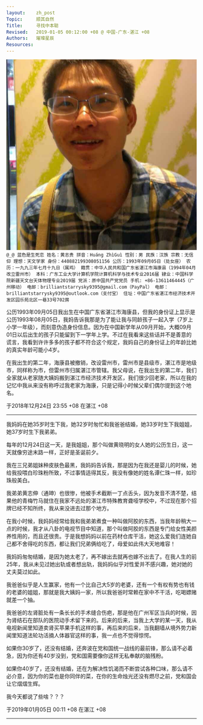 ```yaml
---
layout:    zh_post
Topic:     顺其自然
Title:     寻找中本聪
Revised:   2019-01-05 00:12:00 +08 @ 中国-广东-湛江 +08
Authors:   璀璨星辰
Resources:
---
```


![width:256px;](figures/bss9395/Me-with-Ellyn_2013_GuangZhou.jpg "20岁的我和Ellyn在广州")
`` @_@ 蓝色是生死恋
姓名：黄志贵
拼音：Huáng ZhìGuì
性别：男
民族：汉族
宗教：无信仰
理想：天文学家
身份：440882199308051156
公历：1993年09月05日（处女座）
农历：一九九三年七月十九日（属鸡）
籍贯：中华人民共和国广东省湛江市海康县（1994年04月改立雷州市）
本科：广东工业大学计算机学院计算机科学与技术专业2016届
肄业：中国科学院新疆天文台天体物理专业2019届
党派：原中国共产党党员
手机: +86-13611464445（广州移动）
电邮：brilliantstarrysky9395@gmail.com（PayPal）
电邮：brilliantstarrysky9395@outlook.com（支付宝）
住址：中国广东省湛江市经济技术开发区园乐苑北区一巷33号702房
``

公历1993年09月05日我出生在中国广东省湛江市海康县，但我的身份证上显示是公历1993年08月05日，我妈告诉我那是为了能让我与同龄孩子一起入学（7岁上小学一年级），而刻意伪造身份信息。因为在中国新学年从09月开始，大概09月01日以后出生的孩子只能留到下一学年上学。不过在我看来这些话并不是善意的谎言，我看到许许多多的孩子都不符合这个规定，我妈自己的身份证上的年龄比她的真实年龄可能小4岁。

在我出生的第二年，海康县被撤销，改设雷州市，雷州市是县级市，湛江市是地级市，同样称为市，但雷州市归属湛江市管辖。我父母说，在我出生的第二年，我们全家就从老家随大姨妈搬到湛江市经济技术开发区，我们很少回老家，所以在我的记忆中我从来没有称呼过我老家为海康，只是记得小时候父辈们偶尔提到这个地名。

于2018年12月24日 23:55 +08 在湛江 +08

--------------------------------------------------------------------------------

我妈妈在她35岁时生下我，她32岁时匆忙和我爸爸结婚，她33岁时生下我姐姐，她37岁时生下我弟弟。

每年的12月24日这一天，是我姐姐，那个叫做黄晓明的女人她的公历生日，这一天就像穷途末路一样，正好是圣诞前夕。

我在三兄弟姐妹种皮肤色最黑，我妈妈告诉我，那是因为在我还是婴儿的时候，她给我投喂白珍珠粉所致，不过事情适得其反，我没有像她的姓名谭仁珠一样，如珍珠般美白。

我弟弟黄志伸（通珅）也很惨，他被手术截断一丁点舌头，因为发音不清不楚，结果他的青梅竹马就住在我家不远处的湛江市特殊教育聋哑学校中，不过现在那个招牌已经不知所终，我从来没进去过那个地方。

在我小时候，我妈妈经常给我和我弟弟煮食一种叫做阿胶的东西，当我年龄稍大一点的时候，我才从八卦的电视节目中知道，那个叫做阿胶的东西是专门给女性美颜养性用的，而且还很贵。于是我想妈妈以前在药材仓库干活，她这么爱我们连她自己都不舍得吃的东西，都让我们兄弟俩给吃了，母爱如此伟大天地难容！

我妈妈匆匆结婚，是因为她太老了，再不嫁出去就再也嫁不出去了。在我人生的前25年，我从未见过她出轨或者想出轨，我妈妈似乎对性爱并不感兴趣，她对她的丈夫莫过如此。

我爸爸似乎是人生赢家，他有一个比自己大5岁的老婆，还有一个有权有势也有钱的老婆的姐姐，那就是我大姨妈一家，所以我爸爸时常赖在家中不干活，吃喝嫖赌就差一个抽。

我爸爸的左肾脏处有一条长长的手术缝合伤疤，那是他在广州军区当兵的时候，因为肾结石在部队的医院动手术留下来的。后来的后来，当我上大学的某一天，我从电视新闻里知道卖肾买苹果手机这样的事，再后来的后来，当我翻墙从境外势力新闻里知道法轮功活摘人体器官这样的事，我一点也不觉得惊愕。



如果你30岁了，还没有结婚，还奔波在党和国统一战线的最前锋，那么请不必着急，因为你还有40岁没到，党和国需要像你这样无私奉献的脑残粉。

如果你40岁了，还没有结婚，还在为解决性饥渴而不断尝试各种口味，那么请不必介意，因为你的菜也是你同伴的菜，在你的生命烛光还没有燃尽之前，党和国会让它熠熠生辉。



我今天都说了些啥？？？

于2019年01月05日 00:11 +08 在湛江 +08

--------------------------------------------------------------------------------
